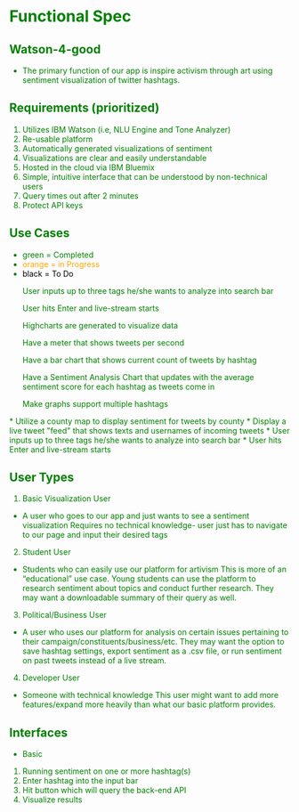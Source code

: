 # <a name="func_spec"></a>Functional Spec
## Watson-4-good
* The primary function of our app is inspire activism through art using sentiment visualization of twitter hashtags.

## Requirements (prioritized)
1. Utilizes IBM Watson (i.e, NLU Engine and Tone Analyzer)
2. Re-usable platform
3. Automatically generated visualizations of sentiment
4. Visualizations are clear and easily understandable
5. Hosted in the cloud via IBM Bluemix
6. Simple, intuitive interface that can be understood by non-technical users
7. Query times out after 2 minutes
8. Protect API keys

## Use Cases 
* <span style="color:green"> green = Completed</span>
* <span style="color:orange">orange = in Progress</span>
* <span style="color:black"> black = To Do</span> 

<body style="color:green">
<ul>User inputs up to three tags he/she wants to analyze into search bar</ul>
<ul>User hits Enter and live-stream starts</ul>
<ul> Highcharts are generated to visualize data</ul>
	<ul> Have a meter that shows tweets per second</ul>
	<ul> Have a bar chart that shows current count of tweets by hashtag</ul>
	<ul> Have a Sentiment Analysis Chart that updates with the average sentiment score for each hashtag as tweets come in</ul>
<ul> Make graphs support multiple hashtags</ul>
</body>
<body style="color:orange">
* Utilize a county map to display sentiment for tweets by county
* Display a live tweet "feed" that shows texts and usernames of incoming tweets
</body>
<body style="color:black">
* User inputs up to three tags he/she wants to analyze into search bar
* User hits Enter and live-stream starts
</body>

## User Types
1. Basic Visualization User
* A user who goes to our app and just wants to see a sentiment visualization
Requires no technical knowledge- user just has to navigate to our page and input their desired tags
2. Student User
* Students who can easily use our platform for artivism
This is more of an “educational” use case. Young students can use the platform to research sentiment about topics and conduct further research. They may want a downloadable summary of their query as well.
3. Political/Business User
* A user who uses our platform for analysis on certain issues pertaining to their campaign/constituents/business/etc. They may want the option to save hashtag settings, export sentiment as a .csv file, or run sentiment on past tweets instead of a live stream.
4. Developer User
* Someone with technical knowledge 
This user might want to add more features/expand more heavily than what our basic platform provides.

## Interfaces
* Basic 
1. Running sentiment on one or more hashtag(s)
2. Enter hashtag into the input bar
3. Hit button which will query the back-end API
4. Visualize results
